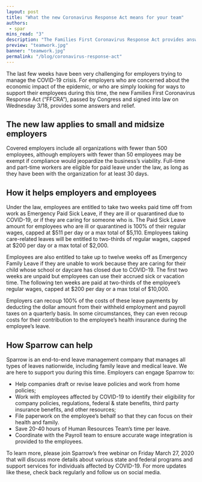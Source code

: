 ```yaml
---
layout: post
title: "What the new Coronavirus Response Act means for your team"
authors:
 - spar
mins_read: "3"
description: "The Families First Coronavirus Response Act provides answers and relief"
preview: "teamwork.jpg"
banner: "teamwork.jpg"
permalink: "/blog/coronavirus-response-act"
---
```


The last few weeks have been very challenging for employers trying to manage the COVID-19 crisis. For employers who are concerned about the economic impact of the epidemic, or who are simply looking for ways to support their employees during this time, the new Families First Coronavirus Response Act (“FFCRA”), passed by Congress and signed into law on Wednesday 3/18, provides some answers and relief.

## The new law applies to small and midsize employers

Covered employers include all organizations with fewer than 500 employees, although employers with fewer than 50 employees may be exempt if compliance would jeopardize the business’s viability. Full-time and part-time workers are eligible for paid leave under the law, as long as they have been with the organization for at least 30 days.

## How it helps employers and employees

Under the law, employees are entitled to take two weeks paid time off from work as Emergency Paid Sick Leave, if they are ill or quarantined due to COVID-19, or if they are caring for someone who is. The Paid Sick Leave amount for employees who are ill or quarantined is 100% of their regular wages, capped at $511 per day or a max total of $5,110. Employees taking care-related leaves will be entitled to two-thirds of regular wages, capped at $200 per day or a max total of $2,000. 

Employees are also entitled to take up to twelve weeks off as Emergency Family Leave if they are unable to work because they are caring for their child whose school or daycare has closed due to COVID-19. The first two weeks are unpaid but employees can use their accrued sick or vacation time. The following ten weeks are paid at two-thirds of the employee’s regular wages, capped at $200 per day or a max total of $10,000.  

Employers can recoup 100% of the costs of these leave payments by deducting the dollar amount from their withheld employment and payroll taxes on a quarterly basis. In some circumstances, they can even recoup costs for their contribution to the employee’s health insurance during the employee’s leave.

## How Sparrow can help
Sparrow is an end-to-end leave management company that manages all types of leaves nationwide, including family leave and medical leave. We are here to support you during this time. Employers can engage Sparrow to:

* Help companies draft or revise leave policies and work from home policies;
* Work with employees affected by COVID-19 to identify their eligibility for company policies, regulations, federal & state benefits, third party insurance benefits, and other resources;
* File paperwork on the employee’s behalf so that they can focus on their health and family.
* Save 20-40 hours of Human Resources Team’s time per leave. 
* Coordinate with the Payroll team to ensure accurate wage integration is provided to the employees.

To learn more, please join Sparrow’s free webinar on Friday March 27, 2020 that will discuss more details about various state and federal programs and support services for individuals affected by COVID-19. For more updates like these, check back regularly and follow us on social media.  
